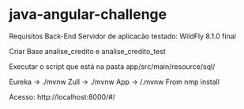 # java-angular-challenge

Requisitos Back-End
Servidor de aplicacão testado: WildFly 8.1.0 final

Criar Base analise_credito e analise_credito_test

Executar o script que está na pasta app/src/main/resource/sql/

Eureka -> ./mvnw
Zull -> ./mvnw
App -> /.mvnw
From nmp install

Acesso: http://localhost:8000/#/
